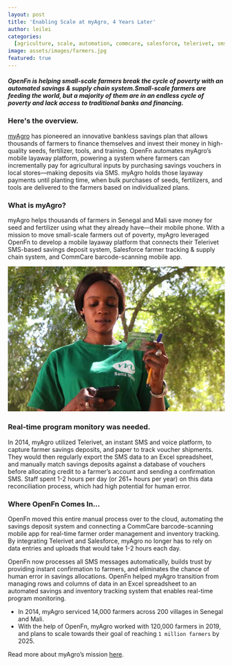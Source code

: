 ```yaml
---
layout: post
title: 'Enabling Scale at myAgro, 4 Years Later'
author: leilei
categories:
  [agriculture, scale, automation, commcare, salesforce, telerivet, sms]
image: assets/images/farmers.jpg
featured: true
---
```


#### _OpenFn is helping small-scale farmers break the cycle of poverty with an automated savings & supply chain system.Small-scale farmers are feeding the world, but a majority of them are in an endless cycle of poverty and lack access to traditional banks and financing._

### Here's the overview.

[myAgro](https://www.myagro.org/) has pioneered an innovative bankless savings
plan that allows thousands of farmers to finance themselves and invest their
money in high-quality seeds, fertilizer, tools, and training. OpenFn automates
myAgro’s mobile layaway platform, powering a system where farmers can
incrementally pay for agricultural inputs by purchasing savings vouchers in
local stores—making deposits via SMS. myAgro holds those layaway payments until
planting time, when bulk purchases of seeds, fertilizers, and tools are
delivered to the farmers based on individualized plans.

### What is myAgro?

myAgro helps thousands of farmers in Senegal and Mali save money for seed and
fertilizer using what they already have—their mobile phone. With a mission to
move small-scale farmers out of poverty, myAgro leveraged OpenFn to develop a
mobile layaway platform that connects their Telerivet SMS-based savings deposit
system, Salesforce farmer tracking & supply chain system, and CommCare
barcode-scanning mobile app.

![](assets/images/myAgro1.JPG)

### Real-time program monitory was needed.

In 2014, myAgro utilized Telerivet, an instant SMS and voice platform, to
capture farmer savings deposits, and paper to track voucher shipments. They
would then regularly export the SMS data to an Excel spreadsheet, and manually
match savings deposits against a database of vouchers before allocating credit
to a farmer’s account and sending a confirmation SMS. Staff spent 1-2 hours per
day (or 261+ hours per year) on this data reconciliation process, which had high
potential for human error.

### Where OpenFn Comes In...

OpenFn moved this entire manual process over to the cloud, automating the
savings deposit system and connecting a CommCare barcode-scanning mobile app for
real-time farmer order management and inventory tracking. By integrating
Telerivet and Salesforce, myAgro no longer has to rely on data entries and
uploads that would take 1-2 hours each day.

OpenFn now processes all SMS messages automatically, builds trust by providing
instant confirmation to farmers, and eliminates the chance of human error in
savings allocations. OpenFn helped myAgro transition from managing rows and
columns of data in an Excel spreadsheet to an automated savings and inventory
tracking system that enables real-time program monitoring.

- In 2014, myAgro serviced 14,000 farmers across 200 villages in Senegal and
  Mali.
- With the help of OpenFn, myAgro worked with 120,000 farmers in 2019, and plans
  to scale towards their goal of reaching `1 million farmers` by 2025.

Read more about myAgro’s mission [here](https://www.myagro.org/).
